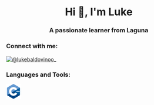 <h1 align="center">Hi 👋, I'm Luke</h1>
<h3 align="center">A passionate learner from Laguna</h3>

<h3 align="left">Connect with me:</h3>
<p align="left">
<a href="https://instagram.com/@lukebaldovinoo_" target="blank"><img align="center" src="https://raw.githubusercontent.com/rahuldkjain/github-profile-readme-generator/master/src/images/icons/Social/instagram.svg" alt="@lukebaldovinoo_" height="30" width="40" /></a>
</p>

<h3 align="left">Languages and Tools:</h3>
<p align="left"> <a href="https://www.w3schools.com/cpp/" target="_blank" rel="noreferrer"> <img src="https://raw.githubusercontent.com/devicons/devicon/master/icons/cplusplus/cplusplus-original.svg" alt="cplusplus" width="40" height="40"/> </a> </p>
